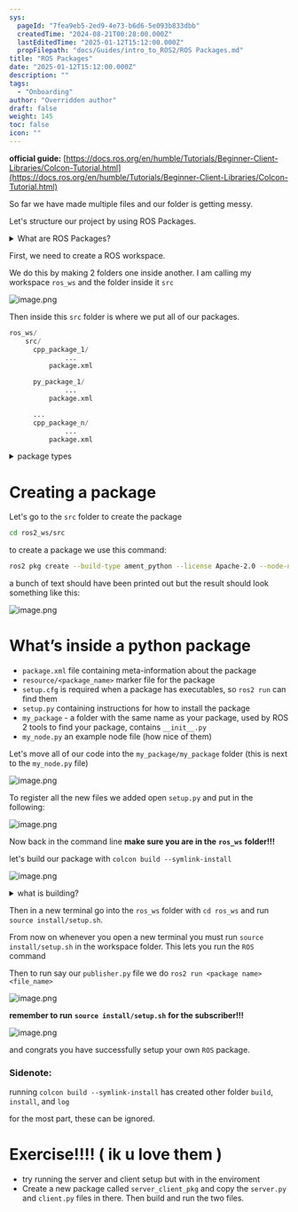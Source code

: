 ```yaml
---
sys:
  pageId: "7fea9eb5-2ed9-4e73-b6d6-5e093b833dbb"
  createdTime: "2024-08-21T00:28:00.000Z"
  lastEditedTime: "2025-01-12T15:12:00.000Z"
  propFilepath: "docs/Guides/intro_to_ROS2/ROS Packages.md"
title: "ROS Packages"
date: "2025-01-12T15:12:00.000Z"
description: ""
tags:
  - "Onboarding"
author: "Overridden author"
draft: false
weight: 145
toc: false
icon: ""
---
```


**official guide:** [https://docs.ros.org/en/humble/Tutorials/Beginner-Client-Libraries/Colcon-Tutorial.html](https://docs.ros.org/en/humble/Tutorials/Beginner-Client-Libraries/Colcon-Tutorial.html)

So far we have made multiple files and our folder is getting messy.

Let's structure our project by using ROS Packages.

<details>

<summary>What are ROS Packages?</summary>

ROS Packages are, as the name implies, packages of code that are highly sharable between ROS developers.

They consist of a folder, `package.xml` file, and source code

```python
      cpp_package_1/
		      ... imagine much code files here ..
          package.xml
```

</details>

First, we need to create a ROS workspace.

We do this by making 2 folders one inside another. I am calling my workspace `ros_ws` and the folder inside it `src`

![image.png](https://prod-files-secure.s3.us-west-2.amazonaws.com/d518164a-d88e-44d1-a4ee-3adb3bd8bce0/70706947-fd18-4537-a67b-e12946812d31/image.png?X-Amz-Algorithm=AWS4-HMAC-SHA256&X-Amz-Content-Sha256=UNSIGNED-PAYLOAD&X-Amz-Credential=ASIAZI2LB466VEW3THVG%2F20250316%2Fus-west-2%2Fs3%2Faws4_request&X-Amz-Date=20250316T180937Z&X-Amz-Expires=3600&X-Amz-Security-Token=IQoJb3JpZ2luX2VjENj%2F%2F%2F%2F%2F%2F%2F%2F%2F%2FwEaCXVzLXdlc3QtMiJGMEQCIA02aazmoIG6XJ2%2BfsDNNvbx4mD45zCWuJnYsZgJdovZAiA4sWqWL3t6CR8234Gljdi0FQzGrrooO3AuTdxToLJetSr%2FAwgxEAAaDDYzNzQyMzE4MzgwNSIM6NKuTuiuALLuWq0SKtwDbxLEJfvarq%2Fjsx6fjGKtg7cqk%2BtOKADz49Xn9WiiAjph1L%2FQgb0Ah3ZOUjAff0gTWRIizkcZl9Be%2FEehsQjwH5LjqOAwV9uilEoDwHqWBVc3l3PTwkt4CE0mGW9fnGyKRaEE3J1Obp%2BKOqaKem2R2lpx3FslfD7X5Db20p58lXxebG295VWWfH5eLE%2BWP%2Bn1DwJe8qNF%2F0HJDOPzxeSVixZuIDs%2FQuWHmfl%2FaHoiZxssA3HGyxam%2Fa9AIIT39eukkgL9zstrP1Qk9OKo529wDWDu%2BdxAYo2QVjjb%2FGHeiA%2BVUxYldWSWFwSh9Y3DNSujZ%2BUc6B%2FOp5yVOsbmSofiljxxt7nZkqxomSbZu198PKNb1IOdwbe%2FB7j2HBdcA7%2B3MH2Mbh7OoNUCbiLIDuWGD3Z7%2FOhYRV98rVZBUhjo14k00%2FRlXPrAqfH15ftTkKVhLSQFgg3xEgzqq4gjMwJlSxcpIMtELyAZ9g4Rfxuv8ttMJsFVVODzfUYgLXn%2B0tGAL3dli3bSaI9ZI%2FSmj426QWYi4%2FNNBBEnOwlGtnPQZYtHbXK4AHuhcTUph0nMedF%2FVbSmEvvpUL7IWxlkQRP3OXng3ErDXd6jl6Goqdp4xHxTBE5rxxo%2BDOeBtsIwud7bvgY6pgGzy6oA1kkCl6c7nTLkZye4hX7xXtbAGH7VicjMD%2FaSaPE%2B7MCulCfSgPlItleVWlSdoSsIsQMKxwN6sPyMqVny60Ct05qzngni1INKWLGarHWIzxfOaj8NGpbzpc3lhgyYSZiVdHHK98MaAX8JdJVhKn7TIUS9%2FwF8hS8cnmm%2FXP85zSakMqy5mZSVq5B%2BpaEMnL0%2BNWO7X4%2FQKN9xQowUOFEqcY6h&X-Amz-Signature=e07fd972f45b3be6bd8aa362bf846470ee1fa209a78baf7f34fdc300c1f8bbd4&X-Amz-SignedHeaders=host&x-id=GetObject)

Then inside this `src` folder is where we put all of our packages.

```python
ros_ws/
    src/
      cpp_package_1/
		      ...
          package.xml

      py_package_1/
		      ...
          package.xml

      ...
      cpp_package_n/
		      ...
          package.xml

```

<details>

<summary>package types</summary>

packages can be either `C++` or python.

the intern file structure is different for each but for this guide we will stick to creating python packages

</details>

# Creating a package

Let's go to the `src` folder to create the package

```bash
cd ros2_ws/src
```

to create a package we use this command:

```bash
ros2 pkg create --build-type ament_python --license Apache-2.0 --node-name my_node my_package
```

a bunch of text should have been printed out but the result should look something like this:

![image.png](https://prod-files-secure.s3.us-west-2.amazonaws.com/d518164a-d88e-44d1-a4ee-3adb3bd8bce0/e6cf1e3f-8512-4a3e-b131-079f800bf3e8/image.png?X-Amz-Algorithm=AWS4-HMAC-SHA256&X-Amz-Content-Sha256=UNSIGNED-PAYLOAD&X-Amz-Credential=ASIAZI2LB466VEW3THVG%2F20250316%2Fus-west-2%2Fs3%2Faws4_request&X-Amz-Date=20250316T180937Z&X-Amz-Expires=3600&X-Amz-Security-Token=IQoJb3JpZ2luX2VjENj%2F%2F%2F%2F%2F%2F%2F%2F%2F%2FwEaCXVzLXdlc3QtMiJGMEQCIA02aazmoIG6XJ2%2BfsDNNvbx4mD45zCWuJnYsZgJdovZAiA4sWqWL3t6CR8234Gljdi0FQzGrrooO3AuTdxToLJetSr%2FAwgxEAAaDDYzNzQyMzE4MzgwNSIM6NKuTuiuALLuWq0SKtwDbxLEJfvarq%2Fjsx6fjGKtg7cqk%2BtOKADz49Xn9WiiAjph1L%2FQgb0Ah3ZOUjAff0gTWRIizkcZl9Be%2FEehsQjwH5LjqOAwV9uilEoDwHqWBVc3l3PTwkt4CE0mGW9fnGyKRaEE3J1Obp%2BKOqaKem2R2lpx3FslfD7X5Db20p58lXxebG295VWWfH5eLE%2BWP%2Bn1DwJe8qNF%2F0HJDOPzxeSVixZuIDs%2FQuWHmfl%2FaHoiZxssA3HGyxam%2Fa9AIIT39eukkgL9zstrP1Qk9OKo529wDWDu%2BdxAYo2QVjjb%2FGHeiA%2BVUxYldWSWFwSh9Y3DNSujZ%2BUc6B%2FOp5yVOsbmSofiljxxt7nZkqxomSbZu198PKNb1IOdwbe%2FB7j2HBdcA7%2B3MH2Mbh7OoNUCbiLIDuWGD3Z7%2FOhYRV98rVZBUhjo14k00%2FRlXPrAqfH15ftTkKVhLSQFgg3xEgzqq4gjMwJlSxcpIMtELyAZ9g4Rfxuv8ttMJsFVVODzfUYgLXn%2B0tGAL3dli3bSaI9ZI%2FSmj426QWYi4%2FNNBBEnOwlGtnPQZYtHbXK4AHuhcTUph0nMedF%2FVbSmEvvpUL7IWxlkQRP3OXng3ErDXd6jl6Goqdp4xHxTBE5rxxo%2BDOeBtsIwud7bvgY6pgGzy6oA1kkCl6c7nTLkZye4hX7xXtbAGH7VicjMD%2FaSaPE%2B7MCulCfSgPlItleVWlSdoSsIsQMKxwN6sPyMqVny60Ct05qzngni1INKWLGarHWIzxfOaj8NGpbzpc3lhgyYSZiVdHHK98MaAX8JdJVhKn7TIUS9%2FwF8hS8cnmm%2FXP85zSakMqy5mZSVq5B%2BpaEMnL0%2BNWO7X4%2FQKN9xQowUOFEqcY6h&X-Amz-Signature=d7cff044dbbb3bb28dee262d575d8db1906c58ce502a3cdc04700810263f5468&X-Amz-SignedHeaders=host&x-id=GetObject)

# What’s inside a python package

- `package.xml` file containing meta-information about the package
- `resource/<package_name>` marker file for the package
- `setup.cfg` is required when a package has executables, so `ros2 run` can find them
- `setup.py` containing instructions for how to install the package
- `my_package` - a folder with the same name as your package, used by ROS 2 tools to find your package, contains `__init__.py`
- `my_node.py` an example node file (how nice of them)

Let's move all of our code into the `my_package/my_package` folder (this is next to the `my_node.py` file)

![image.png](https://prod-files-secure.s3.us-west-2.amazonaws.com/d518164a-d88e-44d1-a4ee-3adb3bd8bce0/9ce58f11-0da9-4d3e-b86d-506a9685d378/image.png?X-Amz-Algorithm=AWS4-HMAC-SHA256&X-Amz-Content-Sha256=UNSIGNED-PAYLOAD&X-Amz-Credential=ASIAZI2LB466VEW3THVG%2F20250316%2Fus-west-2%2Fs3%2Faws4_request&X-Amz-Date=20250316T180937Z&X-Amz-Expires=3600&X-Amz-Security-Token=IQoJb3JpZ2luX2VjENj%2F%2F%2F%2F%2F%2F%2F%2F%2F%2FwEaCXVzLXdlc3QtMiJGMEQCIA02aazmoIG6XJ2%2BfsDNNvbx4mD45zCWuJnYsZgJdovZAiA4sWqWL3t6CR8234Gljdi0FQzGrrooO3AuTdxToLJetSr%2FAwgxEAAaDDYzNzQyMzE4MzgwNSIM6NKuTuiuALLuWq0SKtwDbxLEJfvarq%2Fjsx6fjGKtg7cqk%2BtOKADz49Xn9WiiAjph1L%2FQgb0Ah3ZOUjAff0gTWRIizkcZl9Be%2FEehsQjwH5LjqOAwV9uilEoDwHqWBVc3l3PTwkt4CE0mGW9fnGyKRaEE3J1Obp%2BKOqaKem2R2lpx3FslfD7X5Db20p58lXxebG295VWWfH5eLE%2BWP%2Bn1DwJe8qNF%2F0HJDOPzxeSVixZuIDs%2FQuWHmfl%2FaHoiZxssA3HGyxam%2Fa9AIIT39eukkgL9zstrP1Qk9OKo529wDWDu%2BdxAYo2QVjjb%2FGHeiA%2BVUxYldWSWFwSh9Y3DNSujZ%2BUc6B%2FOp5yVOsbmSofiljxxt7nZkqxomSbZu198PKNb1IOdwbe%2FB7j2HBdcA7%2B3MH2Mbh7OoNUCbiLIDuWGD3Z7%2FOhYRV98rVZBUhjo14k00%2FRlXPrAqfH15ftTkKVhLSQFgg3xEgzqq4gjMwJlSxcpIMtELyAZ9g4Rfxuv8ttMJsFVVODzfUYgLXn%2B0tGAL3dli3bSaI9ZI%2FSmj426QWYi4%2FNNBBEnOwlGtnPQZYtHbXK4AHuhcTUph0nMedF%2FVbSmEvvpUL7IWxlkQRP3OXng3ErDXd6jl6Goqdp4xHxTBE5rxxo%2BDOeBtsIwud7bvgY6pgGzy6oA1kkCl6c7nTLkZye4hX7xXtbAGH7VicjMD%2FaSaPE%2B7MCulCfSgPlItleVWlSdoSsIsQMKxwN6sPyMqVny60Ct05qzngni1INKWLGarHWIzxfOaj8NGpbzpc3lhgyYSZiVdHHK98MaAX8JdJVhKn7TIUS9%2FwF8hS8cnmm%2FXP85zSakMqy5mZSVq5B%2BpaEMnL0%2BNWO7X4%2FQKN9xQowUOFEqcY6h&X-Amz-Signature=907419440f20f34d47ec933c91f601d0062dc95d159d1fdea2d2738388e3f72b&X-Amz-SignedHeaders=host&x-id=GetObject)

To register all the new files we added open `setup.py` and put in the following:

![image.png](https://prod-files-secure.s3.us-west-2.amazonaws.com/d518164a-d88e-44d1-a4ee-3adb3bd8bce0/1cd7c262-4cae-4496-9d75-c178537d24a2/image.png?X-Amz-Algorithm=AWS4-HMAC-SHA256&X-Amz-Content-Sha256=UNSIGNED-PAYLOAD&X-Amz-Credential=ASIAZI2LB466VEW3THVG%2F20250316%2Fus-west-2%2Fs3%2Faws4_request&X-Amz-Date=20250316T180937Z&X-Amz-Expires=3600&X-Amz-Security-Token=IQoJb3JpZ2luX2VjENj%2F%2F%2F%2F%2F%2F%2F%2F%2F%2FwEaCXVzLXdlc3QtMiJGMEQCIA02aazmoIG6XJ2%2BfsDNNvbx4mD45zCWuJnYsZgJdovZAiA4sWqWL3t6CR8234Gljdi0FQzGrrooO3AuTdxToLJetSr%2FAwgxEAAaDDYzNzQyMzE4MzgwNSIM6NKuTuiuALLuWq0SKtwDbxLEJfvarq%2Fjsx6fjGKtg7cqk%2BtOKADz49Xn9WiiAjph1L%2FQgb0Ah3ZOUjAff0gTWRIizkcZl9Be%2FEehsQjwH5LjqOAwV9uilEoDwHqWBVc3l3PTwkt4CE0mGW9fnGyKRaEE3J1Obp%2BKOqaKem2R2lpx3FslfD7X5Db20p58lXxebG295VWWfH5eLE%2BWP%2Bn1DwJe8qNF%2F0HJDOPzxeSVixZuIDs%2FQuWHmfl%2FaHoiZxssA3HGyxam%2Fa9AIIT39eukkgL9zstrP1Qk9OKo529wDWDu%2BdxAYo2QVjjb%2FGHeiA%2BVUxYldWSWFwSh9Y3DNSujZ%2BUc6B%2FOp5yVOsbmSofiljxxt7nZkqxomSbZu198PKNb1IOdwbe%2FB7j2HBdcA7%2B3MH2Mbh7OoNUCbiLIDuWGD3Z7%2FOhYRV98rVZBUhjo14k00%2FRlXPrAqfH15ftTkKVhLSQFgg3xEgzqq4gjMwJlSxcpIMtELyAZ9g4Rfxuv8ttMJsFVVODzfUYgLXn%2B0tGAL3dli3bSaI9ZI%2FSmj426QWYi4%2FNNBBEnOwlGtnPQZYtHbXK4AHuhcTUph0nMedF%2FVbSmEvvpUL7IWxlkQRP3OXng3ErDXd6jl6Goqdp4xHxTBE5rxxo%2BDOeBtsIwud7bvgY6pgGzy6oA1kkCl6c7nTLkZye4hX7xXtbAGH7VicjMD%2FaSaPE%2B7MCulCfSgPlItleVWlSdoSsIsQMKxwN6sPyMqVny60Ct05qzngni1INKWLGarHWIzxfOaj8NGpbzpc3lhgyYSZiVdHHK98MaAX8JdJVhKn7TIUS9%2FwF8hS8cnmm%2FXP85zSakMqy5mZSVq5B%2BpaEMnL0%2BNWO7X4%2FQKN9xQowUOFEqcY6h&X-Amz-Signature=c82838722c5ae841419b80e2f7093b6551e048ffb9431ee990bf87878ae4513a&X-Amz-SignedHeaders=host&x-id=GetObject)

Now back in the command line **make sure you are in the** **`ros_ws`** **folder!!!**

let's build our package with `colcon build --symlink-install`

![image.png](https://prod-files-secure.s3.us-west-2.amazonaws.com/d518164a-d88e-44d1-a4ee-3adb3bd8bce0/2f2a0d27-b173-48fd-b189-5f5c0ce65619/image.png?X-Amz-Algorithm=AWS4-HMAC-SHA256&X-Amz-Content-Sha256=UNSIGNED-PAYLOAD&X-Amz-Credential=ASIAZI2LB466VEW3THVG%2F20250316%2Fus-west-2%2Fs3%2Faws4_request&X-Amz-Date=20250316T180937Z&X-Amz-Expires=3600&X-Amz-Security-Token=IQoJb3JpZ2luX2VjENj%2F%2F%2F%2F%2F%2F%2F%2F%2F%2FwEaCXVzLXdlc3QtMiJGMEQCIA02aazmoIG6XJ2%2BfsDNNvbx4mD45zCWuJnYsZgJdovZAiA4sWqWL3t6CR8234Gljdi0FQzGrrooO3AuTdxToLJetSr%2FAwgxEAAaDDYzNzQyMzE4MzgwNSIM6NKuTuiuALLuWq0SKtwDbxLEJfvarq%2Fjsx6fjGKtg7cqk%2BtOKADz49Xn9WiiAjph1L%2FQgb0Ah3ZOUjAff0gTWRIizkcZl9Be%2FEehsQjwH5LjqOAwV9uilEoDwHqWBVc3l3PTwkt4CE0mGW9fnGyKRaEE3J1Obp%2BKOqaKem2R2lpx3FslfD7X5Db20p58lXxebG295VWWfH5eLE%2BWP%2Bn1DwJe8qNF%2F0HJDOPzxeSVixZuIDs%2FQuWHmfl%2FaHoiZxssA3HGyxam%2Fa9AIIT39eukkgL9zstrP1Qk9OKo529wDWDu%2BdxAYo2QVjjb%2FGHeiA%2BVUxYldWSWFwSh9Y3DNSujZ%2BUc6B%2FOp5yVOsbmSofiljxxt7nZkqxomSbZu198PKNb1IOdwbe%2FB7j2HBdcA7%2B3MH2Mbh7OoNUCbiLIDuWGD3Z7%2FOhYRV98rVZBUhjo14k00%2FRlXPrAqfH15ftTkKVhLSQFgg3xEgzqq4gjMwJlSxcpIMtELyAZ9g4Rfxuv8ttMJsFVVODzfUYgLXn%2B0tGAL3dli3bSaI9ZI%2FSmj426QWYi4%2FNNBBEnOwlGtnPQZYtHbXK4AHuhcTUph0nMedF%2FVbSmEvvpUL7IWxlkQRP3OXng3ErDXd6jl6Goqdp4xHxTBE5rxxo%2BDOeBtsIwud7bvgY6pgGzy6oA1kkCl6c7nTLkZye4hX7xXtbAGH7VicjMD%2FaSaPE%2B7MCulCfSgPlItleVWlSdoSsIsQMKxwN6sPyMqVny60Ct05qzngni1INKWLGarHWIzxfOaj8NGpbzpc3lhgyYSZiVdHHK98MaAX8JdJVhKn7TIUS9%2FwF8hS8cnmm%2FXP85zSakMqy5mZSVq5B%2BpaEMnL0%2BNWO7X4%2FQKN9xQowUOFEqcY6h&X-Amz-Signature=8e9b788aa9fd9c35a6b9e32d3036ab4725aa33f7981e49ec41940ab7b2c6dd1e&X-Amz-SignedHeaders=host&x-id=GetObject)

<details>

<summary>what is building?</summary>

if you are a CS major at Rose-Hulman you will learn the answer to this in CSSE132

but TLDR; is it combines all the code files into one program that can be run easily 

</details>

Then in a new terminal go into the `ros_ws` folder with `cd ros_ws` and run `source install/setup.sh`. 

From now on whenever you open a new terminal you must run `source install/setup.sh` in the workspace folder. This lets you run the `ROS` command

Then to run say our `publisher.py` file we do `ros2 run <package name> <file_name>`

![image.png](https://prod-files-secure.s3.us-west-2.amazonaws.com/d518164a-d88e-44d1-a4ee-3adb3bd8bce0/4f4b1219-3a44-4632-aa0a-ce3471699f59/image.png?X-Amz-Algorithm=AWS4-HMAC-SHA256&X-Amz-Content-Sha256=UNSIGNED-PAYLOAD&X-Amz-Credential=ASIAZI2LB466VEW3THVG%2F20250316%2Fus-west-2%2Fs3%2Faws4_request&X-Amz-Date=20250316T180937Z&X-Amz-Expires=3600&X-Amz-Security-Token=IQoJb3JpZ2luX2VjENj%2F%2F%2F%2F%2F%2F%2F%2F%2F%2FwEaCXVzLXdlc3QtMiJGMEQCIA02aazmoIG6XJ2%2BfsDNNvbx4mD45zCWuJnYsZgJdovZAiA4sWqWL3t6CR8234Gljdi0FQzGrrooO3AuTdxToLJetSr%2FAwgxEAAaDDYzNzQyMzE4MzgwNSIM6NKuTuiuALLuWq0SKtwDbxLEJfvarq%2Fjsx6fjGKtg7cqk%2BtOKADz49Xn9WiiAjph1L%2FQgb0Ah3ZOUjAff0gTWRIizkcZl9Be%2FEehsQjwH5LjqOAwV9uilEoDwHqWBVc3l3PTwkt4CE0mGW9fnGyKRaEE3J1Obp%2BKOqaKem2R2lpx3FslfD7X5Db20p58lXxebG295VWWfH5eLE%2BWP%2Bn1DwJe8qNF%2F0HJDOPzxeSVixZuIDs%2FQuWHmfl%2FaHoiZxssA3HGyxam%2Fa9AIIT39eukkgL9zstrP1Qk9OKo529wDWDu%2BdxAYo2QVjjb%2FGHeiA%2BVUxYldWSWFwSh9Y3DNSujZ%2BUc6B%2FOp5yVOsbmSofiljxxt7nZkqxomSbZu198PKNb1IOdwbe%2FB7j2HBdcA7%2B3MH2Mbh7OoNUCbiLIDuWGD3Z7%2FOhYRV98rVZBUhjo14k00%2FRlXPrAqfH15ftTkKVhLSQFgg3xEgzqq4gjMwJlSxcpIMtELyAZ9g4Rfxuv8ttMJsFVVODzfUYgLXn%2B0tGAL3dli3bSaI9ZI%2FSmj426QWYi4%2FNNBBEnOwlGtnPQZYtHbXK4AHuhcTUph0nMedF%2FVbSmEvvpUL7IWxlkQRP3OXng3ErDXd6jl6Goqdp4xHxTBE5rxxo%2BDOeBtsIwud7bvgY6pgGzy6oA1kkCl6c7nTLkZye4hX7xXtbAGH7VicjMD%2FaSaPE%2B7MCulCfSgPlItleVWlSdoSsIsQMKxwN6sPyMqVny60Ct05qzngni1INKWLGarHWIzxfOaj8NGpbzpc3lhgyYSZiVdHHK98MaAX8JdJVhKn7TIUS9%2FwF8hS8cnmm%2FXP85zSakMqy5mZSVq5B%2BpaEMnL0%2BNWO7X4%2FQKN9xQowUOFEqcY6h&X-Amz-Signature=267ea7adae6ae41aed70bb0a281db7681e7d317d89863cb34ac01287cc0d5b0b&X-Amz-SignedHeaders=host&x-id=GetObject)

**remember to run** **`source install/setup.sh`** **for the subscriber!!!**

![image.png](https://prod-files-secure.s3.us-west-2.amazonaws.com/d518164a-d88e-44d1-a4ee-3adb3bd8bce0/02121119-dad4-49ec-8356-c956108b4243/image.png?X-Amz-Algorithm=AWS4-HMAC-SHA256&X-Amz-Content-Sha256=UNSIGNED-PAYLOAD&X-Amz-Credential=ASIAZI2LB466VEW3THVG%2F20250316%2Fus-west-2%2Fs3%2Faws4_request&X-Amz-Date=20250316T180937Z&X-Amz-Expires=3600&X-Amz-Security-Token=IQoJb3JpZ2luX2VjENj%2F%2F%2F%2F%2F%2F%2F%2F%2F%2FwEaCXVzLXdlc3QtMiJGMEQCIA02aazmoIG6XJ2%2BfsDNNvbx4mD45zCWuJnYsZgJdovZAiA4sWqWL3t6CR8234Gljdi0FQzGrrooO3AuTdxToLJetSr%2FAwgxEAAaDDYzNzQyMzE4MzgwNSIM6NKuTuiuALLuWq0SKtwDbxLEJfvarq%2Fjsx6fjGKtg7cqk%2BtOKADz49Xn9WiiAjph1L%2FQgb0Ah3ZOUjAff0gTWRIizkcZl9Be%2FEehsQjwH5LjqOAwV9uilEoDwHqWBVc3l3PTwkt4CE0mGW9fnGyKRaEE3J1Obp%2BKOqaKem2R2lpx3FslfD7X5Db20p58lXxebG295VWWfH5eLE%2BWP%2Bn1DwJe8qNF%2F0HJDOPzxeSVixZuIDs%2FQuWHmfl%2FaHoiZxssA3HGyxam%2Fa9AIIT39eukkgL9zstrP1Qk9OKo529wDWDu%2BdxAYo2QVjjb%2FGHeiA%2BVUxYldWSWFwSh9Y3DNSujZ%2BUc6B%2FOp5yVOsbmSofiljxxt7nZkqxomSbZu198PKNb1IOdwbe%2FB7j2HBdcA7%2B3MH2Mbh7OoNUCbiLIDuWGD3Z7%2FOhYRV98rVZBUhjo14k00%2FRlXPrAqfH15ftTkKVhLSQFgg3xEgzqq4gjMwJlSxcpIMtELyAZ9g4Rfxuv8ttMJsFVVODzfUYgLXn%2B0tGAL3dli3bSaI9ZI%2FSmj426QWYi4%2FNNBBEnOwlGtnPQZYtHbXK4AHuhcTUph0nMedF%2FVbSmEvvpUL7IWxlkQRP3OXng3ErDXd6jl6Goqdp4xHxTBE5rxxo%2BDOeBtsIwud7bvgY6pgGzy6oA1kkCl6c7nTLkZye4hX7xXtbAGH7VicjMD%2FaSaPE%2B7MCulCfSgPlItleVWlSdoSsIsQMKxwN6sPyMqVny60Ct05qzngni1INKWLGarHWIzxfOaj8NGpbzpc3lhgyYSZiVdHHK98MaAX8JdJVhKn7TIUS9%2FwF8hS8cnmm%2FXP85zSakMqy5mZSVq5B%2BpaEMnL0%2BNWO7X4%2FQKN9xQowUOFEqcY6h&X-Amz-Signature=4bb95d3b3aef2ea77bacf38fdd3987dea35d476c8fa7e6e6e865aac9a51100bc&X-Amz-SignedHeaders=host&x-id=GetObject)

and congrats you have successfully setup your own `ROS` package.

### Sidenote:

running `colcon build --symlink-install` has created other folder `build`, `install`, and `log`

for the most part, these can be ignored.

# Exercise!!!! ( ik u love them )

- try running the server and client setup but with in the enviroment
- Create a new package called `server_client_pkg` and copy the `server.py` and `client.py` files in there. Then build and run the two files.
